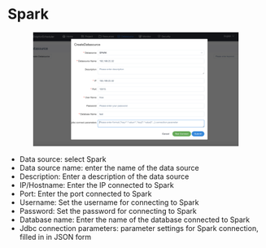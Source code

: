 # Spark

<p align="center">
   <img src="/img/spark-en.png" width="80%" />
 </p>

- Data source: select Spark
- Data source name: enter the name of the data source
- Description: Enter a description of the data source
- IP/Hostname: Enter the IP connected to Spark
- Port: Enter the port connected to Spark
- Username: Set the username for connecting to Spark
- Password: Set the password for connecting to Spark
- Database name: Enter the name of the database connected to Spark
- Jdbc connection parameters: parameter settings for Spark connection, filled in in JSON form
